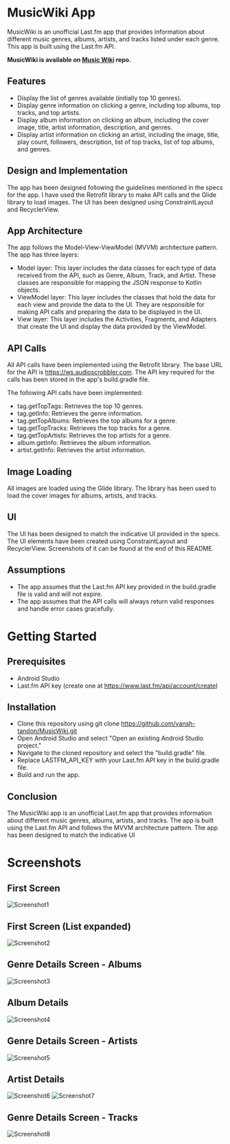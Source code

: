 # MusicWiki App

MusicWiki is an unofficial Last.fm app that provides information about different music genres, albums, artists, and tracks listed under each genre. This app is built using the Last.fm API.

__MusicWiki is available on [Music Wiki](https://github.com/vansh-tandon/MusicWiki.git)
repo.__

## Features
* Display the list of genres available (initially top 10 genres).
* Display genre information on clicking a genre, including top albums, top tracks, and top artists.
* Display album information on clicking an album, including the cover image, title, artist information, description, and genres.
* Display artist information on clicking an artist, including the image, title, play count, followers, description, list of top tracks, list of top albums, and genres.

## Design and Implementation
The app has been designed following the guidelines mentioned in the specs for the app. I have used the Retrofit library to make API calls and the Glide library to load images. The UI has been designed using ConstraintLayout and RecyclerView.

## App Architecture
The app follows the Model-View-ViewModel (MVVM) architecture pattern. The app has three layers:

* Model layer: This layer includes the data classes for each type of data received from the API, such as Genre, Album, Track, and Artist. These classes are responsible for mapping the JSON response to Kotlin objects.
* ViewModel layer: This layer includes the classes that hold the data for each view and provide the data to the UI. They are responsible for making API calls and preparing the data to be displayed in the UI.
* View layer: This layer includes the Activities, Fragments, and Adapters that create the UI and display the data provided by the ViewModel.

## API Calls
All API calls have been implemented using the Retrofit library. The base URL for the API is https://ws.audioscrobbler.com. The API key required for the calls has been stored in the app's build.gradle file.

The following API calls have been implemented:

* tag.getTopTags: Retrieves the top 10 genres.
* tag.getInfo: Retrieves the genre information.
* tag.getTopAlbums: Retrieves the top albums for a genre.
* tag.getTopTracks: Retrieves the top tracks for a genre.
* tag.getTopArtists: Retrieves the top artists for a genre.
* album.getInfo: Retrieves the album information.
* artist.getInfo: Retrieves the artist information.

## Image Loading
All images are loaded using the Glide library. The library has been used to load the cover images for albums, artists, and tracks.

## UI
The UI has been designed to match the indicative UI provided in the specs. The UI elements have been created using ConstraintLayout and RecyclerView.
Screenshots of it can be found at the end of this README.

## Assumptions
* The app assumes that the Last.fm API key provided in the build.gradle file is valid and will not expire.
* The app assumes that the API calls will always return valid responses and handle error cases gracefully.

# Getting Started

## Prerequisites
* Android Studio
* Last.fm API key (create one at https://www.last.fm/api/account/create)

## Installation
* Clone this repository using git clone https://github.com/vansh-tandon/MusicWiki.git
* Open Android Studio and select "Open an existing Android Studio project."
* Navigate to the cloned repository and select the "build.gradle" file.
* Replace LASTFM_API_KEY with your Last.fm API key in the build.gradle file.
* Build and run the app.

## Conclusion
The MusicWiki app is an unofficial Last.fm app that provides information about different music genres, albums, artists, and tracks. The app is built using the Last.fm API and follows the MVVM architecture pattern. The app has been designed to match the indicative UI


# Screenshots

## First Screen
![Screenshot1](screenshots/First.png)
## First Screen (List expanded)
![Screenshot2](screenshots/Second.png)

## Genre Details Screen - Albums
![Screenshot3](screenshots/Third.png)
## Album Details
![Screenshot4](screenshots/Fourth.jpg)

## Genre Details Screen - Artists
![Screenshot5](screenshots/fifth.png)
## Artist Details
![Screenshot6](screenshots/sixth.png)
![Screenshot7](screenshots/seventh.png)

## Genre Details Screen - Tracks
![Screenshot8](screenshots/eigth.png)








 
 

